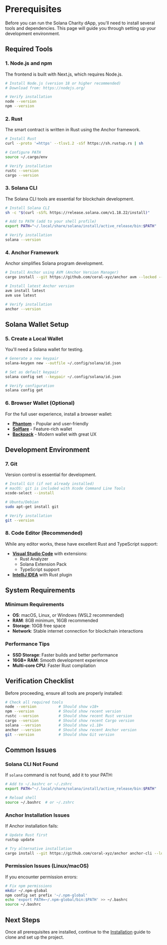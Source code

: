 # Prerequisites

Before you can run the Solana Charity dApp, you'll need to install several tools and dependencies. This page will guide you through setting up your development environment.

## Required Tools

### 1. Node.js and npm

The frontend is built with Next.js, which requires Node.js.

```bash
# Install Node.js (version 18 or higher recommended)
# Download from: https://nodejs.org/

# Verify installation
node --version
npm --version
```

### 2. Rust

The smart contract is written in Rust using the Anchor framework.

```bash
# Install Rust
curl --proto '=https' --tlsv1.2 -sSf https://sh.rustup.rs | sh

# Configure PATH
source ~/.cargo/env

# Verify installation
rustc --version
cargo --version
```

### 3. Solana CLI

The Solana CLI tools are essential for blockchain development.

```bash
# Install Solana CLI
sh -c "$(curl -sSfL https://release.solana.com/v1.18.22/install)"

# Add to PATH (add to your shell profile)
export PATH="~/.local/share/solana/install/active_release/bin:$PATH"

# Verify installation
solana --version
```

### 4. Anchor Framework

Anchor simplifies Solana program development.

```bash
# Install Anchor using AVM (Anchor Version Manager)
cargo install --git https://github.com/coral-xyz/anchor avm --locked --force

# Install latest Anchor version
avm install latest
avm use latest

# Verify installation
anchor --version
```

## Solana Wallet Setup

### 5. Create a Local Wallet

You'll need a Solana wallet for testing.

```bash
# Generate a new keypair
solana-keygen new --outfile ~/.config/solana/id.json

# Set as default keypair
solana config set --keypair ~/.config/solana/id.json

# Verify configuration
solana config get
```

### 6. Browser Wallet (Optional)

For the full user experience, install a browser wallet:

- **[Phantom](https://phantom.app/)** - Popular and user-friendly
- **[Solflare](https://solflare.com/)** - Feature-rich wallet
- **[Backpack](https://backpack.app/)** - Modern wallet with great UX

## Development Environment

### 7. Git

Version control is essential for development.

```bash
# Install Git (if not already installed)
# macOS: git is included with Xcode Command Line Tools
xcode-select --install

# Ubuntu/Debian
sudo apt-get install git

# Verify installation
git --version
```

### 8. Code Editor (Recommended)

While any editor works, these have excellent Rust and TypeScript support:

- **[Visual Studio Code](https://code.visualstudio.com/)** with extensions:
  - Rust Analyzer
  - Solana Extension Pack
  - TypeScript support
- **[IntelliJ IDEA](https://www.jetbrains.com/idea/)** with Rust plugin

## System Requirements

### Minimum Requirements

- **OS**: macOS, Linux, or Windows (WSL2 recommended)
- **RAM**: 8GB minimum, 16GB recommended
- **Storage**: 10GB free space
- **Network**: Stable internet connection for blockchain interactions

### Performance Tips

- **SSD Storage**: Faster builds and better performance
- **16GB+ RAM**: Smooth development experience
- **Multi-core CPU**: Faster Rust compilation

## Verification Checklist

Before proceeding, ensure all tools are properly installed:

```bash
# Check all required tools
node --version          # Should show v18+ 
npm --version           # Should show recent version
rustc --version         # Should show recent Rust version
cargo --version         # Should show recent Cargo version
solana --version        # Should show v1.18+
anchor --version        # Should show recent Anchor version
git --version           # Should show Git version
```

## Common Issues

### Solana CLI Not Found

If `solana` command is not found, add it to your PATH:

```bash
# Add to ~/.bashrc or ~/.zshrc
export PATH="~/.local/share/solana/install/active_release/bin:$PATH"

# Reload shell
source ~/.bashrc  # or ~/.zshrc
```

### Anchor Installation Issues

If Anchor installation fails:

```bash
# Update Rust first
rustup update

# Try alternative installation
cargo install --git https://github.com/coral-xyz/anchor anchor-cli --locked
```

### Permission Issues (Linux/macOS)

If you encounter permission errors:

```bash
# Fix npm permissions
mkdir ~/.npm-global
npm config set prefix '~/.npm-global'
echo 'export PATH=~/.npm-global/bin:$PATH' >> ~/.bashrc
source ~/.bashrc
```

## Next Steps

Once all prerequisites are installed, continue to the [Installation](installation.md) guide to clone and set up the project.